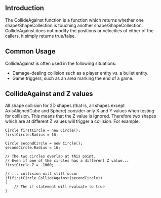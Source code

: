 ## Introduction

The CollideAgainst function is a function which returns whether one shape/ShapeCollection is touching another shape/ShapeCollection. CollideAgainst does not modify the positions or velocities of either of the callers, it simply returns true/false.

## Common Usage

CollideAgainst is often used in the following situations:

-   Damage-dealing collision such as a player entity vs. a bullet entity.
-   Game triggers, such as an area marking the end of a game.

## CollideAgainst and Z values

All shape collision for 2D shapes (that is, all shapes except AxisAlignedCube and Sphere) consider only X and Y values when testing for collision. This means that the Z value is ignored. Therefore two shapes which are at different Z values will trigger a collision. For example:

    Circle firstCircle = new Circle();
    firstCircle.Radius = 16;

    Circle secondCircle = new Circle();
    secondCircle.Radius = 16;

    // The two circles overlap at this point.
    // Even if one of the circles has a different Z value...
    firstCircle.Z = -1000;

    // ... collision will still occur
    if(firstCircle.CollideAgainst(secondCircle))
    {
        // The if-statement will evaluate to true
    }
